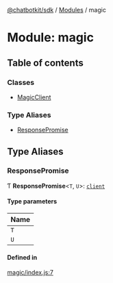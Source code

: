 [@chatbotkit/sdk](../README.md) / [Modules](../modules.md) / magic

# Module: magic

## Table of contents

### Classes

- [MagicClient](../classes/magic.MagicClient.md)

### Type Aliases

- [ResponsePromise](magic.md#responsepromise)

## Type Aliases

### ResponsePromise

Ƭ **ResponsePromise**\<`T`, `U`\>: [`client`](client.md)

#### Type parameters

| Name |
| :------ |
| `T` |
| `U` |

#### Defined in

[magic/index.js:7](https://github.com/chatbotkit/node-sdk/blob/main/packages/sdk/src/magic/index.js#L7)
